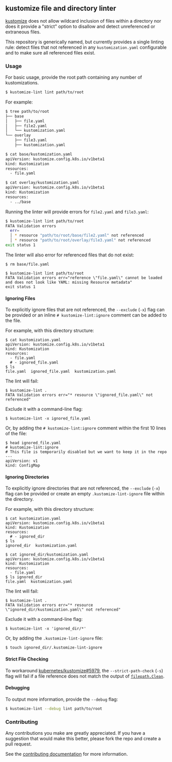 ## kustomize file and directory linter

[kustomize](https://github.com/kubernetes-sigs/kustomize) does not allow wildcard inclusion of files within a directory nor does it provide a "strict" option to disallow and detect unreferenced or extraneous files.

This repository is generically named, but currently provides a single linting rule: detect files that not referenced in any `kustomization.yaml` configurable and to make sure all referenced files exist.

### Usage

For basic usage, provide the root path containing any number of kustomizations.

```sh
$ kustomize-lint lint path/to/root
```

For example:
```sh
$ tree path/to/root
├── base
│   ├── file.yaml
│   ├── file2.yaml
│   └── kustomization.yaml
└── overlay
    ├── file3.yaml
    ├── kustomization.yaml

$ cat base/kustomization.yaml
apiVersion: kustomize.config.k8s.io/v1beta1
kind: Kustomization
resources:
  - file.yaml

$ cat overlay/kustomization.yaml
apiVersion: kustomize.config.k8s.io/v1beta1
kind: Kustomization
resources:
  - ../base
```

Running the linter will provide errors for `file2.yaml` and `file3.yaml`:
```sh
$ kustomize-lint lint path/to/root 
FATA Validation errors
  err=
  │ * resource "path/to/root/base/file2.yaml" not referenced
  │ * resource "path/to/root/overlay/file3.yaml" not referenced
exit status 1
```

The linter will also error for referenced files that do not exist:
```
$ rm base/file.yaml

$ kustomize-lint lint path/to/root
FATA Validation errors err="reference \"file.yaml\" cannot be loaded and does not look like YAML: missing Resource metadata"
exit status 1
```

#### Ignoring Files

To explicitly ignore files that are not referenced, the `--exclude` (`-x`) flag can be provided or an inline `# kustomize-lint:ignore` comment can be added to the file.

For example, with this directory structure:
```
$ cat kustomization.yaml
apiVersion: kustomize.config.k8s.io/v1beta1
kind: Kustomization
resources:
  - file.yaml
  # - ignored_file.yaml
$ ls
file.yaml  ignored_file.yaml  kustomization.yaml
```

The lint will fail:
```
$ kustomize-lint .
FATA Validation errors err="* resource \"ignored_file.yaml\" not referenced"
```

Exclude it with a command-line flag:
```
$ kustomize-lint -x ignored_file.yaml
```

Or, by adding the `# kustomize-lint:ignore` comment within the first 10 lines of the file:
```
$ head ignored_file.yaml
# kustomize-lint:ignore
# This file is temporarily disabled but we want to keep it in the repo
---
apiVersion: v1
kind: ConfigMap
```

#### Ignoring Directories

To explicitly ignore directories that are not referenced, the `--exclude` (`-x`) flag can be provided or create an empty `.kustomize-lint-ignore` file within the directory.

For example, with this directory structure:
```
$ cat kustomization.yaml
apiVersion: kustomize.config.k8s.io/v1beta1
kind: Kustomization
resources:
  # - ignored_dir
$ ls
ignored_dir  kustomization.yaml

$ cat ignored_dir/kustomization.yaml
apiVersion: kustomize.config.k8s.io/v1beta1
kind: Kustomization
resources:
  - file.yaml
$ ls ignored_dir
file.yaml  kustomization.yaml
```

The lint will fail:
```
$ kustomize-lint .
FATA Validation errors err="* resource \"ignored_dir/kustomization.yaml\" not referenced"
```

Exclude it with a command-line flag:
```
$ kustomize-lint -x 'ignored_dir/*'
```

Or, by adding the `.kustomize-lint-ignore` file:
```
$ touch ignored_dir/.kustomize-lint-ignore
```

#### Strict File Checking

To workaround [kubernetes/kustomize#5979](https://github.com/kubernetes-sigs/kustomize/issues/5979), the `--strict-path-check` (`-s`) flag will fail if a file reference does not match the output of [`filepath.Clean`](https://pkg.go.dev/path/filepath#Clean).

#### Debugging

To output more information, provide the `--debug` flag:
```sh
$ kustomize-lint --debug lint path/to/root
```

### Contributing

Any contributions you make are greatly appreciated. If you have a suggestion that would make this better, please fork the repo and create a pull request.

See the [contributing documentation](./CONTRIBUTING.md) for more information.

